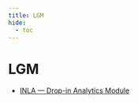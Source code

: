 ```yaml
---
title: LGM
hide:
  - toc
---
```


# LGM

- [INLA — Drop-in Analytics Module](https://cu-esiil.github.io/data-library/analytics/inla/)  
  <small></small>